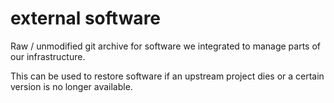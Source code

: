 # external software

Raw / unmodified git archive for software we integrated to manage parts of our infrastructure.


This can be used to restore software if an upstream project dies or a certain version is no longer available.

